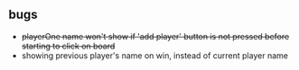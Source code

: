 ## bugs

- ~~playerOne name won't show if 'add player' button is not pressed before starting to click on board~~
- showing previous player's name on win, instead of current player name